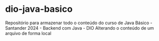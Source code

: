 # dio-java-basico
Repositório para armazenar todo o conteúdo do curso de Java Básico - Santander 2024 - Backend com Java - DIO
Alterando o conteúdo de um arquivo de forma local